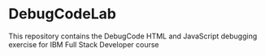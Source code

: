 # DebugCodeLab
This repository contains the DebugCode HTML and JavaScript debugging exercise for IBM Full Stack Developer course
